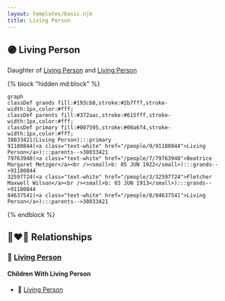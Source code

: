 ```yaml
---
layout: templates/basic.njk
title: Living Person
---
```

## 🟣 Living Person

Daughter of [Living Person](/people/8/84637541) and [Living Person](/people/9/91180844)

{% block "hidden md:block" %}
```mermaid
graph
classDef grands fill:#193cb8,stroke:#2b7fff,stroke-width:1px,color:#fff;
classDef parents fill:#372aac,stroke:#615fff,stroke-width:1px,color:#fff;
classDef primary fill:#007595,stroke:#00a6f4,stroke-width:1px,color:#fff;
38033421(Living Person):::primary
91180844(<a class="text-white" href="/people/9/91180844">Living Person</a>):::parents-->38033421
79763948(<a class="text-white" href="/people/7/79763948">Beatrice Margaret Metzger</a><br /><small>b: 05 JUN 1922</small>):::grands-->91180844
32597724(<a class="text-white" href="/people/3/32597724">Fletcher Maxwell Wilson</a><br /><small>b: 03 JUN 1913</small>):::grands-->91180844
84637541(<a class="text-white" href="/people/8/84637541">Living Person</a>):::parents-->38033421
```
{% endblock %}

## 👩‍❤️‍👨 Relationships

### 🔵 [Living Person](/people/1/11272224)

#### Children With Living Person
* 🔵 [Living Person](/people/8/82316750)